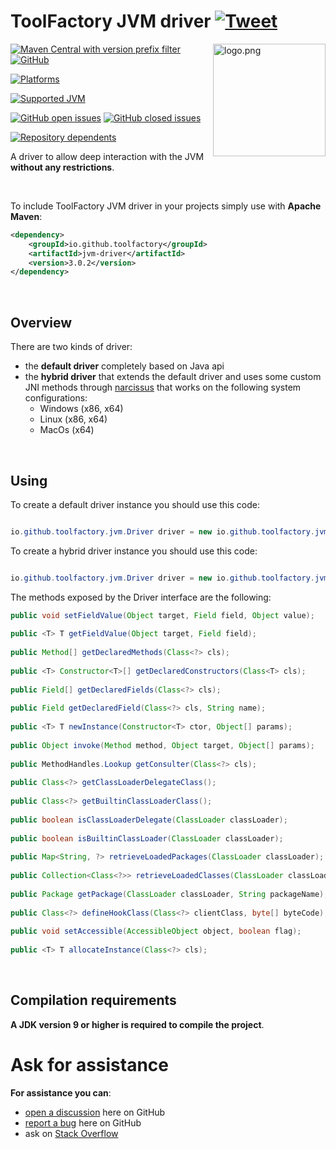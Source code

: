# ToolFactory JVM driver [![Tweet](https://img.shields.io/twitter/url/http/shields.io.svg?style=social)](https://twitter.com/intent/tweet?text=%40ToolFactory_fw%20JVM%20driver%2C%20a%20%23driver%20to%20allow%20deep%20interaction%20with%20the%20JVM%20without%20any%20restrictions%20%28works%20on%20%23Java7%20%23Java8%20%23Java9%20%23Java10%20%23Java11%20%23Java12%20%23Java13%20%23Java14%20%23Java15%20%23Java16%20%23Java17%29&url=https://toolfactory.github.io/jvm-driver/)

<a href="https://github.com/toolfactory">
<img src="https://raw.githubusercontent.com/toolfactory/jvm-driver/master/docs/logo.png" alt="logo.png" height="180px" align="right"/>
</a>

[![Maven Central with version prefix filter](https://img.shields.io/maven-central/v/io.github.toolfactory/jvm-driver/3)](https://maven-badges.herokuapp.com/maven-central/io.github.toolfactory/jvm-driver/)
[![GitHub](https://img.shields.io/github/license/toolfactory/jvm-driver)](https://github.com/toolfactory/jvm-driver/blob/main/LICENSE)

[![Platforms](https://img.shields.io/badge/platforms-Windows%2C%20Mac%20OS%2C%20Linux-orange)](https://github.com/toolfactory/jvm-driver/actions/runs/1274750957)

[![Supported JVM](https://img.shields.io/badge/supported%20JVM-7%2C%208%2C%209%20%96%3E%2017-blueviolet)](https://github.com/toolfactory/jvm-driver/actions/runs/1274750957)

[![GitHub open issues](https://img.shields.io/github/issues/toolfactory/jvm-driver)](https://github.com/toolfactory/jvm-driver/issues)
[![GitHub closed issues](https://img.shields.io/github/issues-closed/toolfactory/jvm-driver)](https://github.com/toolfactory/jvm-driver/issues?q=is%3Aissue+is%3Aclosed)

[![Repository dependents](https://badgen.net/github/dependents-repo/toolfactory/jvm-driver)](https://github.com/toolfactory/jvm-driver/network/dependents)

A driver to allow deep interaction with the JVM **without any restrictions**.

<br/>

To include ToolFactory JVM driver in your projects simply use with **Apache Maven**:
```xml
<dependency>
    <groupId>io.github.toolfactory</groupId>
    <artifactId>jvm-driver</artifactId>
    <version>3.0.2</version>
</dependency>	
```

<br/>

## Overview

There are two kinds of driver:

* the **default driver** completely based on Java api
* the **hybrid driver** that extends the default driver and uses some custom JNI methods through [narcissus](https://toolfactory.github.io/narcissus/) that works on the following system configurations:
    * Windows (x86, x64)
    * Linux (x86, x64)
    * MacOs (x64)

<br/>

## Using

To create a default driver instance you should use this code:
```java

io.github.toolfactory.jvm.Driver driver = new io.github.toolfactory.jvm.DefaultDriver();
```

To create a hybrid driver instance you should use this code:
```java

io.github.toolfactory.jvm.Driver driver = new io.github.toolfactory.jvm.HybridDriver();
```

The methods exposed by the Driver interface are the following:
```java                                                                                                     
public void setFieldValue(Object target, Field field, Object value);                                    
                                                                                                        
public <T> T getFieldValue(Object target, Field field);                                                 
                                                                                                        
public Method[] getDeclaredMethods(Class<?> cls);                                                       
                                                                                                        
public <T> Constructor<T>[] getDeclaredConstructors(Class<T> cls);                                      
                                                                                                        
public Field[] getDeclaredFields(Class<?> cls);                                                         
                                                                                                        
public Field getDeclaredField(Class<?> cls, String name);                                               
                                                                                                        
public <T> T newInstance(Constructor<T> ctor, Object[] params);                                         
                                                                                                        
public Object invoke(Method method, Object target, Object[] params);                                    
                                                                                                        
public MethodHandles.Lookup getConsulter(Class<?> cls);                                                               
                                                                                                        
public Class<?> getClassLoaderDelegateClass();                                                          
                                                                                                        
public Class<?> getBuiltinClassLoaderClass();                                                           
                                                                                                        
public boolean isClassLoaderDelegate(ClassLoader classLoader);                                          
                                                                                                        
public boolean isBuiltinClassLoader(ClassLoader classLoader);                                           
                                                                                                        
public Map<String, ?> retrieveLoadedPackages(ClassLoader classLoader);                                  
                                                                                                        
public Collection<Class<?>> retrieveLoadedClasses(ClassLoader classLoader);                             
                                                                                                        
public Package getPackage(ClassLoader classLoader, String packageName);
                                                                                                        
public Class<?> defineHookClass(Class<?> clientClass, byte[] byteCode);                                 
                                                                                                        
public void setAccessible(AccessibleObject object, boolean flag);                                       
                                                                                                        
public <T> T allocateInstance(Class<?> cls);                                                            
```

<br/>

## Compilation requirements

**A JDK version 9 or higher is required to compile the project**.
<br />

# <a name="Ask-for-assistance"></a>Ask for assistance
**For assistance you can**:
* [open a discussion](https://github.com/toolfactory/jvm-driver/discussions) here on GitHub
* [report a bug](https://github.com/toolfactory/jvm-driver/issues) here on GitHub
* ask on [Stack Overflow](https://stackoverflow.com/search?q=toolfactory)
